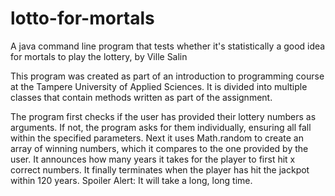 # lotto-for-mortals
A java command line program that tests whether it's statistically a good idea for mortals to play the lottery, by Ville Salin

This program was created as part of an introduction to programming course at the Tampere University of Applied Sciences. It is divided into multiple classes that contain methods written as part of the assignment.

The program first checks if the user has provided their lottery numbers as arguments.
If not, the program asks for them individually, ensuring all fall within the specified parameters.
Next it uses Math.random to create an array of winning numbers, which it compares to the one provided by the user.
It announces how many years it takes for the player to first hit x correct numbers.
It finally terminates when the player has hit the jackpot within 120 years. 
Spoiler Alert: It will take a long, long time.